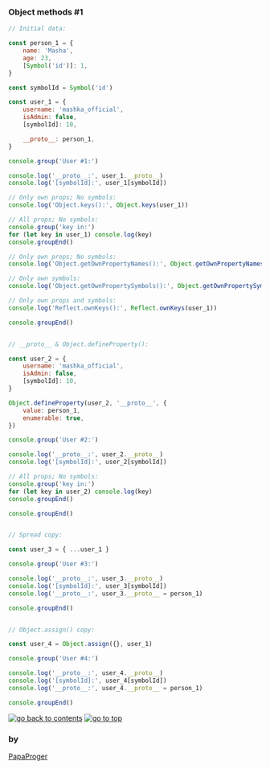 ### <a id="0">Object methods #1</a>

```javascript
// Initial data:

const person_1 = {
    name: 'Masha',
    age: 23,
    [Symbol('id')]: 1,
}

const symbolId = Symbol('id')

const user_1 = {
    username: 'mashka_official',
    isAdmin: false,
    [symbolId]: 10,

    __proto__: person_1,
}

console.group('User #1:')

console.log('__proto__:', user_1.__proto__)
console.log('[symbolId]:', user_1[symbolId])

// Only own props; No symbols:
console.log('Object.keys():', Object.keys(user_1))

// All props; No symbols:
console.group('key in:')
for (let key in user_1) console.log(key)
console.groupEnd()

// Only own props; No symbols:
console.log('Object.getOwnPropertyNames():', Object.getOwnPropertyNames(user_1))

// Only own symbols:
console.log('Object.getOwnPropertySymbols():', Object.getOwnPropertySymbols(user_1))

// Only own props and symbols:
console.log('Reflect.ownKeys():', Reflect.ownKeys(user_1))

console.groupEnd()


// __proto__ & Object.defineProperty():

const user_2 = {
    username: 'mashka_official',
    isAdmin: false,
    [symbolId]: 10,
}

Object.defineProperty(user_2, '__proto__', {
    value: person_1,
    enumerable: true,
})

console.group('User #2:')

console.log('__proto__:', user_2.__proto__)
console.log('[symbolId]:', user_2[symbolId])

// All props; No symbols:
console.group('key in:')
for (let key in user_2) console.log(key)
console.groupEnd()

console.groupEnd()


// Spread copy:

const user_3 = { ...user_1 }

console.group('User #3:')

console.log('__proto__:', user_3.__proto__)
console.log('[symbolId]:', user_3[symbolId])
console.log('__proto__:', user_3.__proto__ = person_1)

console.groupEnd()


// Object.assign() copy:

const user_4 = Object.assign({}, user_1)

console.group('User #4:')

console.log('__proto__:', user_4.__proto__)
console.log('[symbolId]:', user_4[symbolId])
console.log('__proto__:', user_4.__proto__ = person_1)

console.groupEnd()
```

<a href="https://github.com/papaproger/fun-js-sketches"><img src="https://img.shields.io/badge/&#9664;%20go%20back%20to%20contents-242424?style=for-the-badge" alt="go back to contents" /></a>
<a href="#0"><img src="https://img.shields.io/badge/go%20to%20top%20&#9650;-242424?style=for-the-badge" alt="go to top" /></a>

### by

[PapaProger](https://github.com/papaproger)